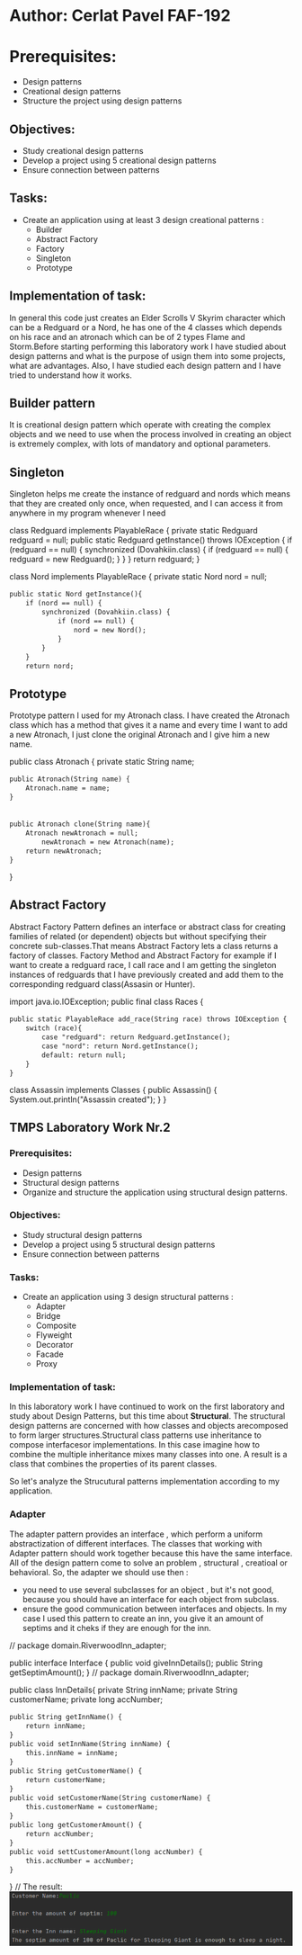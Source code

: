 # Author: Cerlat Pavel FAF-192


#  Prerequisites:

- Design patterns
- Creational design patterns
- Structure the project using design patterns

## Objectives:

- Study creational design patterns
- Develop a project using 5 creational design patterns
- Ensure connection between patterns

## Tasks:

- Create an application using at least 3 design creational patterns :
   - Builder
   - Abstract Factory
   - Factory
   - Singleton
   - Prototype

##  Implementation of task:
In general this code just creates an Elder Scrolls V Skyrim character which can be a Redguard or a Nord, he has one of the 4 classes which depends on his race and an atronach
which can be of 2 types Flame and Storm.Before starting performing this laboratory work I have studied about design patterns and what is the purpose of usign them into some projects, what are advantages. Also, I have studied each design pattern and I have tried to understand how it works.


## Builder pattern

It is creational design pattern which operate with creating the complex objects and we need to use when the process involved in creating an object is extremely complex, with lots of mandatory and optional parameters.


## Singleton

Singleton helps me create the instance of redguard and nords which means that they are created only once, when requested, and I can access it from anywhere in my program whenever I need

class Redguard implements PlayableRace {
    private static Redguard redguard = null;
    public static Redguard getInstance() throws IOException {
        if (redguard == null) {
            synchronized (Dovahkiin.class) {
                if (redguard == null) {
                    redguard = new Redguard();
                }
            }
        }
        return redguard;
    }
    
 class Nord implements PlayableRace {
    private static Nord nord = null;

    public static Nord getInstance(){
        if (nord == null) {
            synchronized (Dovahkiin.class) {
                if (nord == null) {
                    nord = new Nord();
                }
            }
        }
        return nord;
        
        
## Prototype

Prototype pattern I used for my Atronach class. I have created the Atronach class which has a method that gives it a name and every time I want to add a new Atronach, I just clone the original Atronach and I give him a new name.

public class Atronach {
    private static String name;

    public Atronach(String name) {
        Atronach.name = name;
    }


    public Atronach clone(String name){
        Atronach newAtronach = null;
            newAtronach = new Atronach(name);
        return newAtronach;
    }
}
## Abstract Factory

Abstract Factory Pattern defines an interface or abstract class for creating families of related (or dependent) objects but without specifying their concrete sub-classes.That means Abstract Factory lets a class returns a factory of classes.
Factory Method and Abstract Factory for example if I want to create a redguard race, I call  race and I am getting the singleton instances of redguards that I have previously created and add them to the corresponding redguard class(Assasin or Hunter).

import java.io.IOException;
public final class Races {

    public static PlayableRace add_race(String race) throws IOException {
        switch (race){
            case "redguard": return Redguard.getInstance();
            case "nord": return Nord.getInstance();
            default: return null;
        }
    }
    
class Assassin implements Classes {
    public Assassin() {
        System.out.println("Assassin created");
    }
}

## TMPS Laboratory Work Nr.2


### Prerequisites:
  - Design patterns
  - Structural design patterns
  - Organize and structure the application using structural design patterns.

### Objectives:
  - Study structural design patterns
  - Develop a project using 5 structural design patterns
  - Ensure connection between patterns
 
 ### Tasks: 
 -  Create an application using 3 design structural patterns : 
    - Adapter
    - Bridge
    - Composite
    - Flyweight
    - Decorator 
    - Facade
    - Proxy
    
 ### Implementation of task: 
 
 In this laboratory work I have continued to work on the first laboratory and study about Design Patterns, but this time about **Structural**. The structural design patterns are concerned with how classes and objects arecomposed to form larger structures.Structural class patterns use inheritance to compose interfacesor implementations. In this case imagine how to combine the multiple inheritance mixes many classes into one. A result is a class that combines the properties of its parent classes. 
 
 So let's analyze the Strucutural patterns implementation according to my application. 
 
  ### Adapter
 
 The adapter pattern provides an interface , which perform a uniform abstractization of different interfaces. The classes that working with Adapter pattern should work together because this have the same interface. All of the design pattern come to solve an problem , structural , creatioal or behavioral. So, the adapter we should use then : 
 - you need to use several subclasses for an object , but it's not good, because you should have an interface for each object from subclass.
 - ensure the good communication between interfaces and objects. 
 In my case I used this pattern to create an inn, you give it an amount of septims and it cheks if they are enough for the inn.
 
 //
package domain.RiverwoodInn_adapter;

public interface Interface {
    public void giveInnDetails();
    public String getSeptimAmount();
}
//
package domain.RiverwoodInn_adapter;

public class InnDetails{
    private String innName;
    private String customerName;
    private long accNumber;

    public String getInnName() {
        return innName;
    }
    public void setInnName(String innName) {
        this.innName = innName;
    }
    public String getCustomerName() {
        return customerName;
    }
    public void setCustomerName(String customerName) {
        this.customerName = customerName;
    }
    public long getCustomerAmount() {
        return accNumber;
    }
    public void settCustomerAmount(long accNumber) {
        this.accNumber = accNumber;
    }
}
//
The result:
![](Screens/Adapt.png)
